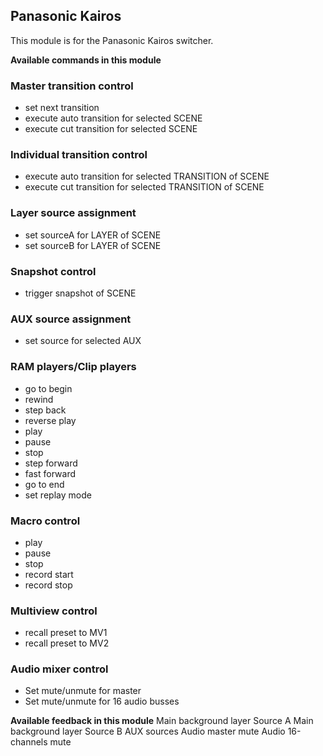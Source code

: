 ## Panasonic Kairos

This module is for the Panasonic Kairos switcher.

**Available commands in this module**

### Master transition control
* set next transition
* execute auto transition for selected SCENE
* execute cut transition for selected SCENE

### Individual transition control
* execute auto transition for selected TRANSITION of SCENE
* execute cut transition for selected TRANSITION of SCENE

### Layer source assignment
* set sourceA for LAYER of SCENE
* set sourceB for LAYER of SCENE

### Snapshot control
* trigger snapshot of SCENE

### AUX source assignment
* set source for selected AUX

### RAM players/Clip players
* go to begin
* rewind
* step back
* reverse play
* play
* pause
* stop
* step forward
* fast forward
* go to end
* set replay mode

### Macro control
* play
* pause
* stop
* record start
* record stop

### Multiview control
* recall preset to MV1
* recall preset to MV2

### Audio mixer control
* Set mute/unmute for master
* Set mute/unmute for 16 audio busses

**Available feedback in this module**
Main background layer Source A
Main background layer Source B
AUX sources
Audio master mute
Audio 16-channels mute